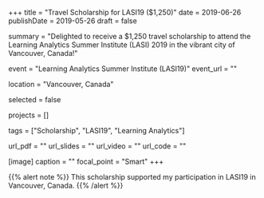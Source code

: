 +++
title = "Travel Scholarship for LASI19 ($1,250)"
date = 2019-06-26
publishDate = 2019-05-26
draft = false

summary = "Delighted to receive a $1,250 travel scholarship to attend the Learning Analytics Summer Institute (LASI) 2019 in the vibrant city of Vancouver, Canada!"

event = "Learning Analytics Summer Institute (LASI19)"
event_url = ""

location = "Vancouver, Canada"

selected = false

projects = []

tags = ["Scholarship", "LASI19", "Learning Analytics"]

url_pdf = ""
url_slides = ""
url_video = ""
url_code = ""

[image]
  caption = ""
  focal_point = "Smart"
+++

{{% alert note %}}
This scholarship supported my participation in LASI19 in Vancouver, Canada.
{{% /alert %}}
